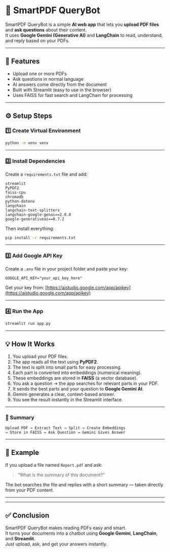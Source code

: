 # 🧠 SmartPDF QueryBot

SmartPDF QueryBot is a simple **AI web app** that lets you **upload PDF files** and **ask questions** about their content.  
It uses **Google Gemini (Generative AI)** and **LangChain** to read, understand, and reply based on your PDFs.

---

## 🚀 Features
- Upload one or more PDFs  
- Ask questions in normal language  
- AI answers come directly from the document  
- Built with Streamlit (easy to use in the browser)  
- Uses FAISS for fast search and LangChain for processing  

---

## ⚙️ Setup Steps

### 1️⃣ Create Virtual Environment
```bash
python -m venv venv
```


---

### 2️⃣ Install Dependencies
Create a `requirements.txt` file and add:
```
streamlit
PyPDF2
faiss-cpu
chromadb
python-dotenv
langchain
langchain-text-splitters
langchain-google-genai==2.0.0
google-generativeai==0.7.2
```

Then install everything:
```bash
pip install -r requirements.txt
```

---

### 3️⃣ Add Google API Key
Create a `.env` file in your project folder and paste your key:
```
GOOGLE_API_KEY="your_api_key_here"
```
Get your key from: [https://aistudio.google.com/app/apikey](https://aistudio.google.com/app/apikey)

---

### 4️⃣ Run the App
```bash
streamlit run app.py
```


---

## 💡 How It Works 

1. You upload your PDF files.  
2. The app reads all the text using **PyPDF2**.  
3. The text is split into small parts for easy processing.  
4. Each part is converted into embeddings (numerical meaning).  
5. These embeddings are stored in **FAISS** (a vector database).  
6. You ask a question → the app searches for relevant parts in your PDF.  
7. It sends the best parts and your question to **Google Gemini AI**.  
8. Gemini generates a clear, context-based answer.  
9. You see the result instantly in the Streamlit interface.  

---

### 🔁 Summary
```
Upload PDF → Extract Text → Split → Create Embeddings
→ Store in FAISS → Ask Question → Gemini Gives Answer
```

---

## 🧩 Example
If you upload a file named `Report.pdf` and ask:

> “What is the summary of this document?”

The bot searches the file and replies with a short summary — taken directly from your PDF content.

---



---

## ✅ Conclusion
SmartPDF QueryBot makes reading PDFs easy and smart.  
It turns your documents into a chatbot using **Google Gemini**, **LangChain**, and **Streamlit**.  
Just upload, ask, and get your answers instantly.




